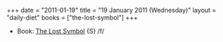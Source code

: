 +++
date = "2011-01-19"
title = "19 January 2011 (Wednesday)"
layout = "daily-diet"
books = ["the-lost-symbol"]
+++

<ul>
<li class="entry books">Book: <a href="/books/the-lost-symbol">The Lost Symbol</a> {S} /f/</li>
</ul>